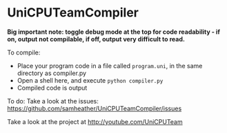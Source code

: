 UniCPUTeamCompiler
==================

**Big important note: toggle debug mode at the top for code readability - if on, output not compilable, if off, output very difficult to read.**

To compile:
* Place your program code in a file called `program.uni`, in the same directory as compiler.py
* Open a shell here, and execute `python compiler.py`
* Compiled code is output

To do:
Take a look at the issues: https://github.com/samheather/UniCPUTeamCompiler/issues

Take a look at the project at http://youtube.com/UniCPUTeam
